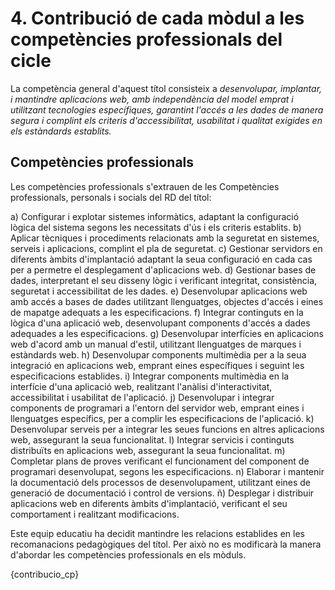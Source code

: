 # 4. Contribució de cada mòdul a les competències professionals del cicle

<!-- Per  a  la  coordinació  del  treball  educatiu,  és  necessari  monitorar  la  manera  com  cada mòdul contribuïx en el desenrotllament de les competències professionals. Això permetrà tindre una idea global de l'organització curricular i ens permetrà, en un nivell més avançat de programació, identificar resultats d'aprenentatge (d'ara en avant RA) clau el desenrotllament dels quals hàgem d'abordar en el nostre mòdul professional.  
Per  a  arribar  a  este  nivell  de  concreció,  proposem  estructurar  una  taula  que  relacione els mòduls amb les competències professionals. L'associació s'establirà segons les orientacions pedagògiques del mateix reial decret que establix el títol i el debatrà l'equip educatiu que hauria de poder realitzar ajustos si ho considera necessari. -->

La competència general d'aquest títol consisteix a *desenvolupar, implantar, i mantindre aplicacions web, amb independència del model emprat i utilitzant tecnologies específiques, garantint l'accés a les dades de manera segura i complint els criteris d'accessibilitat, usabilitat i qualitat exigides en els estàndards establits.*

## Competències professionals

Les competències professionals s'extrauen de les Competències professionals, personals i socials del RD del títol:

<!-- PER A DAM

* **a)** Configurar i explotar sistemes informàtics, adaptant la configuració lògica del sistema segons les necessitats d'ús i els criteris establerts.
* **b)** Aplicar tècniques i procediments relacionats amb la seguretat en sistemes, serveis i aplicacions, complint el pla de seguretat.
* **c)** Gestionar bases de dades, interpretant-ne el disseny lògic i verificant integritat, consistència, seguretat i accessibilitat de les dades.
* **d)** Gestionar entorns de desenvolupament adaptant-ne la configuració en cada cas per permetre el desenvolupament i desplegament d'aplicacions.
* **e)** Desenvolupar aplicacions multiplataforma amb accés a bases de dades utilitzant llenguatges, llibreries i eines adequats a les especificacions.
* **f)** Desenvolupar aplicacions implementant un sistema complet de formularis i informes que permetin gestionar de forma integral la informació emmagatzemada.
* **g)** Integrar continguts gràfics i components multimèdia en aplicacions multiplataforma, emprant eines específiques i complint els requeriments establerts.
* **h)** Desenvolupar interfícies gràfiques d'usuari interactius i amb la usabilitat adequada, emprant components visuals estàndard o implementant components visuals específics.
* **i)** Participar en el desenvolupament de jocs i aplicacions en l'àmbit de l'entreteniment i l'educació emprant tècniques, motors i entorns de desenvolupament específics.
* **j)** Desenvolupar aplicacions per a telèfons mòbils, tauletes i altres dispositius intel·ligents emprant tècniques i entorns de desenvolupament específics.
* **k)** Crear ajudes generals i sensibles al context, emprant eines específiques i integrant-les en les aplicacions corresponents.
* **l)** Crear tutorials, manuals dusuari, dinstal·lació, de configuració i dadministració, emprant eines específiques.
* **m)** Empaquetar aplicacions per a la seva distribució preparant paquets autoinstal·lables amb assistents incorporats.
* **n)** Desenvolupar aplicacions multiprocés i multifil emprant llibreries i tècniques de programació específiques.
* **ñ)** Desenvolupar aplicacions capaces d'oferir serveis en xarxa emprant mecanismes de comunicació.
* **o)** Participar en la implantació de sistemes ERP-CRM avaluant la utilitat de cadascun dels seus mòduls.
* **p)** Gestionar la informació emmagatzemada en sistemes ERP-CRM garantint-ne la integritat.
* **q)** Desenvolupar components personalitzats per a un sistema ERP-CRM atenent els requeriments.
* **r)** Realitzar plans de proves verificant el funcionament dels components programari desenvolupats, segons les especificacions.
* **s)** Desplegar i distribuir aplicacions en diferents àmbits d'implantació verificant-ne el comportament i realitzant les modificacions necessàries.

-->

a) Configurar i explotar sistemes informàtics, adaptant la configuració lògica del sistema segons les necessitats d'ús i els criteris establits.
b) Aplicar tècniques i procediments relacionats amb la seguretat en sistemes, serveis i aplicacions, complint el pla de seguretat.
c) Gestionar servidors en diferents àmbits d'implantació adaptant la seua configuració en cada cas per a permetre el desplegament d'aplicacions web.
d) Gestionar bases de dades, interpretant el seu disseny lògic i verificant integritat, consistència, seguretat i accessibilitat de les dades.
e) Desenvolupar aplicacions web amb accés a bases de dades utilitzant llenguatges, objectes d'accés i eines de mapatge adequats a les especificacions.
f) Integrar continguts en la lògica d'una aplicació web, desenvolupant components d'accés a dades adequades a les especificacions.
g) Desenvolupar interfícies en aplicacions web d'acord amb un manual d'estil, utilitzant llenguatges de marques i estàndards web.
h) Desenvolupar components multimèdia per a la seua integració en aplicacions web, emprant eines específiques i seguint les especificacions establides.
i) Integrar components multimèdia en la interfície d'una aplicació web, realitzant l'anàlisi d'interactivitat, accessibilitat i usabilitat de l'aplicació.
j) Desenvolupar i integrar components de programari a l'entorn del servidor web, emprant eines i llenguatges específics, per a complir les especificacions de l'aplicació.
k) Desenvolupar serveis per a integrar les seues funcions en altres aplicacions web, assegurant la seua funcionalitat.
l) Integrar servicis i continguts distribuïts en aplicacions web, assegurant la seua funcionalitat.
m) Completar plans de proves verificant el funcionament del component de programari desenvolupat, segons les especificacions.
n) Elaborar i mantenir la documentació dels processos de desenvolupament, utilitzant eines de generació de documentació i control de versions.
ñ) Desplegar i distribuir aplicacions web en diferents àmbits d'implantació, verificant el seu comportament i realitzant modificacions.

<!-- PER A ASIX 

1. Administrar sistemes operatius de servidor, instal·lant i configurant el programari, en condicions de qualitat per a assegurar el funcionament del sistema.
2. Administrar serveis de xarxa (web, missatgeria electrònica i transferència d'arxius, entre altres) instal·lant i configurant el programari, en condicions de qualitat.
3. Administrar aplicacions instal·lant i configurant el programari, en condicions de qualitat per a respondre a les necessitats de l'organització.
4. Implantar i gestionar bases de dades instal·lant i administrant el programari de gestió en condicions de qualitat, segons les característiques de l'explotació.
5. Optimitzar el rendiment del sistema configurant el dispositiu hardware d'acord amb els requisits de funcionament.
6. Avaluar el rendiment del dispositiu hardware identificant possibilitats de millores segons les necessitats de funcionament.
7. Determinar la infraestructura de xarxes telemàtiques elaborant esquemes i seleccionant equips i elements.
8. Integrar equips de comunicacions en infraestructures de xarxes telemàtiques, determinant la configuració per a assegurar la seua connectivitat.
9. Implementar solucions d'alta disponibilitat, analitzant les diferents opcions del mercat, per a protegir i recuperar el sistema davant situacions imprevistes.
10. Supervisar la seguretat física segons especificacions del fabricant i el pla de seguretat per a evitar interrupcions en la prestació de serveis del sistema.
11. Assegurar el sistema i les dades segons les necessitats d'ús i les condicions de seguretat establides per a previndre fallades i atacs externs.
12. Administrar usuaris d'acord amb les especificacions d'explotació per a garantir els accessos i la disponibilitat dels recursos del sistema.
13. Diagnosticar les disfuncions del sistema i adoptar les mesures correctives per a restablir la seua funcionalitat.
14. Gestionar i/o realitzar el manteniment dels recursos de la seua àrea (programant i verificant el seu compliment), en funció de les càrregues de treball i el pla de manteniment.

-->

<!-- 

Per a SMX

a) Determinar la logística associada a les operacions d'instal·lació, configuració i manteniment de sistemes microinformàtics, interpretant la documentació tècnica associada i organitzant els recursos necessaris.
b) Muntar i configurar ordinadors i perifèrics, assegurant el seu funcionament en condicions de qualitat i seguretat.
c) Instal·lar i configurar programari bàsic i d'aplicació, assegurant el seu funcionament en condicions de qualitat i seguretat.
d) Replantejar el cablejat i l'electrònica de xarxes locals en xicotets entorns i la seua connexió amb xarxes d'àrea extensa canalitzant a un nivell superior els supòsits que així ho requerisquen. 
e) Instal·lar i configurar xarxes locals cablejades, sense fils o mixtes i la seua connexió a xarxes públiques, assegurant el seu funcionament en condicions de qualitat i seguretat. 
f) Instal·lar, configurar i mantenir serveis multiusuari, aplicacions i dispositius compartits en un entorn de xarxa local, ateses les necessitats i requeriments especificats. 
g) Realitzar les proves funcionals en sistemes microinformàtics i xarxes locals, localitzant i diagnosticant disfuncions, per a comprovar i ajustar el seu funcionament. 
h) Mantindre sistemes microinformàtics i xarxes locals, substituint, actualitzant i ajustant els seus components, per a assegurar el rendiment del sistema en condicions de qualitat i seguretat. 
i) Executar procediments establits de recuperació de dades i aplicacions davant fallades i pèrdues de dades en el sistema, per a garantir la integritat i disponibilitat de la informació.
j) Elaborar documentació tècnica i administrativa del sistema, complint les normes i reglamentació del sector, per al seu manteniment i l'assistència al client.
k) Elaborar pressupostos de sistemes a mesura complint els requeriments del client. 
l) Assessorar i assistir al client, canalitzant a un nivell superior els supòsits que el requerisquen, per a trobar solucions adequades a les necessitats d'este.

-->

Este equip educatiu ha decidit mantindre les relacions establides en les recomanacions pedagògiques del títol. Per això no es modificarà la manera d'abordar les competències professionals en els mòduls.

{contribucio_cp}
